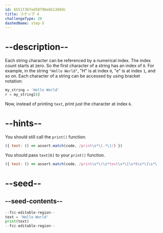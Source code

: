 ```yaml
---
id: 6551f3bfed58796ebb1268dc
title: ステップ 4
challengeType: 20
dashedName: step-5
---
```


# --description--

Each string character can be referenced by a numerical index. The index count starts at zero. So the first character of a string has an index of `0`. For example, in the string `"Hello World"`, "H" is at index `0`, "e" is at index `1`, and so on. Each character of a string can be accessed by using bracket notation:

```python
my_string = 'Hello World'
r = my_string[8]
```

Now, instead of printing `text`, print just the character at index `6`.

# --hints--

You should still call the `print()` function.

```js
({ test: () => assert.match(code, /print\s*\(.*\)/) })

```

You should pass `text[6]` to your `print()` function.

```js
({ test: () => assert.match(code, /print\s*\(\s*text\s*\[\s*6\s*\]\s*\)/) })

```

# --seed--

## --seed-contents--

```py
--fcc-editable-region--
text = 'Hello World'
print(text)
--fcc-editable-region--
```
